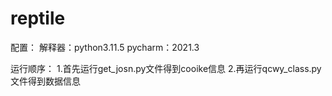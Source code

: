 # reptile
配置：
解释器：python3.11.5
pycharm：2021.3

运行顺序：
1.首先运行get_josn.py文件得到cooike信息
2.再运行qcwy_class.py文件得到数据信息
